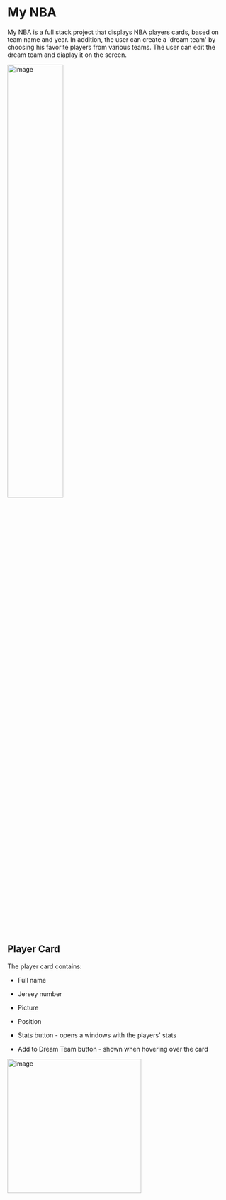 # My NBA

My NBA is a full stack project that displays NBA players cards, based on team name and year. In addition, the user can create a 'dream team' by choosing his favorite players from various teams. The user can edit the dream team and diaplay it on the screen.

<img alt="image" width=50% height=50% src="https://cdn.nba.com/manage/2020/10/NBA20Secondary20Logo-784x462.jpg">

<br/>

## Player Card
The player card contains:
* Full name
* Jersey number
* Picture
* Position

* Stats button - opens a windows with the players' stats
* Add to Dream Team button - shown when hovering over the card


<img width="302" alt="image" src="https://user-images.githubusercontent.com/61458890/196913892-04bd573f-00c1-4d0b-a05f-4bf19a3cf68f.png">

